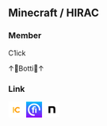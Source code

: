 ## Minecraft / HIRAC

### Member

C1ick

↑🤣Botti🤣↑

### Link
[![あいこそ](./Assets/hirac.jpeg)](https://hiracmc.github.io/hirac.github.io/)
[![あいこそ](./Assets/fiicen.jpeg)](https://fiicen.jp/field/hirac)
[![あいこそ](./Assets/note.jpeg)](https://note.com/hiracmc)


